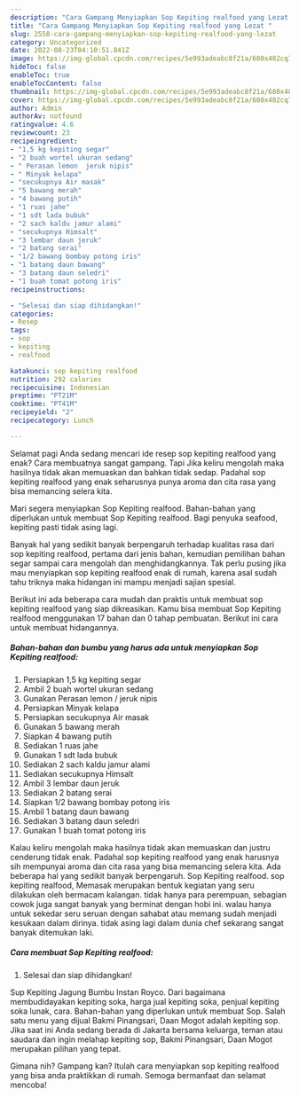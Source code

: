 ```yaml
---
description: "Cara Gampang Menyiapkan Sop Kepiting realfood yang Lezat "
title: "Cara Gampang Menyiapkan Sop Kepiting realfood yang Lezat "
slug: 2558-cara-gampang-menyiapkan-sop-kepiting-realfood-yang-lezat
category: Uncategorized
date: 2022-08-23T04:10:51.841Z
image: https://img-global.cpcdn.com/recipes/5e993adeabc8f21a/680x482cq70/sop-kepiting-realfood-foto-resep-utama.jpg
hideToc: false
enableToc: true
enableTocContent: false
thumbnail: https://img-global.cpcdn.com/recipes/5e993adeabc8f21a/680x482cq70/sop-kepiting-realfood-foto-resep-utama.jpg
cover: https://img-global.cpcdn.com/recipes/5e993adeabc8f21a/680x482cq70/sop-kepiting-realfood-foto-resep-utama.jpg
author: Admin
authorAv: notfound
ratingvalue: 4.6
reviewcount: 23
recipeingredient:
- "1,5 kg kepiting segar"
- "2 buah wortel ukuran sedang"
- " Perasan lemon  jeruk nipis"
- " Minyak kelapa"
- "secukupnya Air masak"
- "5 bawang merah"
- "4 bawang putih"
- "1 ruas jahe"
- "1 sdt lada bubuk"
- "2 sach kaldu jamur alami"
- "secukupnya Himsalt"
- "3 lembar daun jeruk"
- "2 batang serai"
- "1/2 bawang bombay potong iris"
- "1 batang daun bawang"
- "3 batang daun seledri"
- "1 buah tomat potong iris"
recipeinstructions:

- "Selesai dan siap dihidangkan!"
categories:
- Resep
tags:
- sop
- kepiting
- realfood

katakunci: sop kepiting realfood 
nutrition: 292 calories
recipecuisine: Indonesian
preptime: "PT21M"
cooktime: "PT41M"
recipeyield: "2"
recipecategory: Lunch

---
```



Selamat pagi Anda sedang mencari ide resep sop kepiting realfood yang enak? Cara membuatnya sangat gampang. Tapi Jika keliru mengolah maka hasilnya tidak akan memuaskan dan bahkan tidak sedap. Padahal sop kepiting realfood yang enak seharusnya punya aroma dan cita rasa yang bisa memancing selera kita.


Mari segera menyiapkan Sop Kepiting realfood. Bahan-bahan yang diperlukan untuk membuat Sop Kepiting realfood. Bagi penyuka seafood, kepiting pasti tidak asing lagi.

Banyak hal yang sedikit banyak berpengaruh terhadap kualitas rasa dari sop kepiting realfood, pertama dari jenis bahan, kemudian pemilihan bahan segar sampai cara mengolah dan menghidangkannya. Tak perlu pusing jika mau menyiapkan sop kepiting realfood enak di rumah, karena asal sudah tahu triknya maka hidangan ini mampu menjadi sajian spesial.


Berikut ini ada beberapa cara mudah dan praktis untuk membuat sop kepiting realfood yang siap dikreasikan. Kamu bisa membuat Sop Kepiting realfood menggunakan 17 bahan dan 0 tahap pembuatan. Berikut ini cara untuk membuat hidangannya.

<!--inarticleads1-->

##### Bahan-bahan dan bumbu yang harus ada untuk menyiapkan Sop Kepiting realfood:

1. Persiapkan 1,5 kg kepiting segar
1. Ambil 2 buah wortel ukuran sedang
1. Gunakan  Perasan lemon / jeruk nipis
1. Persiapkan  Minyak kelapa
1. Persiapkan secukupnya Air masak
1. Gunakan 5 bawang merah
1. Siapkan 4 bawang putih
1. Sediakan 1 ruas jahe
1. Gunakan 1 sdt lada bubuk
1. Sediakan 2 sach kaldu jamur alami
1. Sediakan secukupnya Himsalt
1. Ambil 3 lembar daun jeruk
1. Sediakan 2 batang serai
1. Siapkan 1/2 bawang bombay potong iris
1. Ambil 1 batang daun bawang
1. Sediakan 3 batang daun seledri
1. Gunakan 1 buah tomat potong iris


Kalau keliru mengolah maka hasilnya tidak akan memuaskan dan justru cenderung tidak enak. Padahal sop kepiting realfood yang enak harusnya sih mempunyai aroma dan cita rasa yang bisa memancing selera kita. Ada beberapa hal yang sedikit banyak berpengaruh. Sop Kepiting realfood. sop kepiting realfood, Memasak merupakan bentuk kegiatan yang seru dilakukan oleh bermacam kalangan. tidak hanya para perempuan, sebagian cowok juga sangat banyak yang berminat dengan hobi ini. walau hanya untuk sekedar seru seruan dengan sahabat atau memang sudah menjadi kesukaan dalam dirinya. tidak asing lagi dalam dunia chef sekarang sangat banyak ditemukan laki. 

<!--inarticleads2-->

##### Cara membuat Sop Kepiting realfood:


1. Selesai dan siap dihidangkan!

Sup Kepiting Jagung Bumbu Instan Royco. Dari bagaimana membudidayakan kepiting soka, harga jual kepiting soka, penjual kepiting soka lunak, cara. Bahan-bahan yang diperlukan untuk membuat Sop. Salah satu menu yang dijual Bakmi Pinangsari, Daan Mogot adalah kepiting sop. Jika saat ini Anda sedang berada di Jakarta bersama keluarga, teman atau saudara dan ingin melahap kepiting sop, Bakmi Pinangsari, Daan Mogot merupakan pilihan yang tepat. 

Gimana nih? Gampang kan? Itulah cara menyiapkan sop kepiting realfood yang bisa anda praktikkan di rumah. Semoga bermanfaat dan selamat mencoba!
